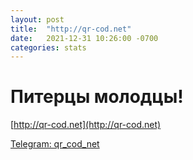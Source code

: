 ```yaml
---
layout: post
title:  "http://qr-cod.net"
date:   2021-12-31 10:26:00 -0700
categories: stats
---
```


# Питерцы молодцы! 

[http://qr-cod.net](http://qr-cod.net)

[Telegram: qr_cod_net](https://t.me/qr_cod_net)